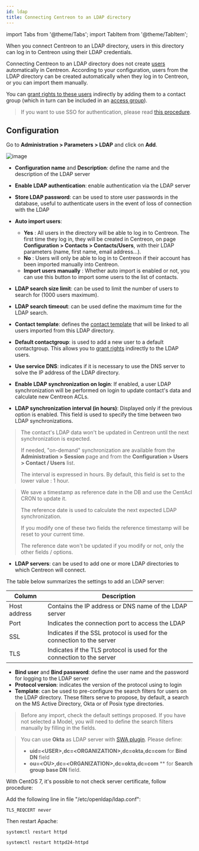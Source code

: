 ```yaml
---
id: ldap
title: Connecting Centreon to an LDAP directory
---
```

import Tabs from '@theme/Tabs';
import TabItem from '@theme/TabItem';


When you connect Centreon to an LDAP directory, users in this directory can log in to Centreon using their LDAP credentials.

Connecting Centreon to an LDAP directory does not create [users](../../monitoring/basic-objects/contacts) automatically in Centreon. According to your configuration, users from the LDAP directory can be created automatically when they log in to Centreon, or you can import them manually.

You can [grant rights to these users](../access-control-lists) indirectly by adding them to a contact group (which in turn can be included in an [access group](../access-control-lists#creating-an-access-group)).

> If you want to use SSO for authentication, please read
> [this procedure](../../connect/sso).

## Configuration

Go to **Administration > Parameters > LDAP** and click on **Add**.

![image](../../assets/administration/parameters-ldap-add.png)

- **Configuration name** and **Description**: define the name and the
description of the LDAP server
- **Enable LDAP authentication**: enable authentication via the
LDAP server
- **Store LDAP password**: can be used to store user passwords in the
database, useful to authenticate users in the event of loss of connection
with the LDAP
- **Auto import users**:
    - **Yes** : All users in the directory will be able to log in to Centreon. The first time they log in, they will be created in Centreon, on page **Configuration > Contacts > Contacts/Users**, with their LDAP parameters (name, first name, email address...).
    - **No** : Users will only be able to log in to Centreon if their account has been imported manually into Centreon.
    - **Import users manually** : Whether auto import is enabled or not, you can use this button to import some users to the list of contacts.

- **LDAP search size limit**: can be used to limit the number of users to search for (1000 users maximum).
- **LDAP search timeout**: can be used define the maximum time for the
LDAP search.
- **Contact template**: defines the [contact template](../../monitoring/basic-objects/contacts-templates) that will be linked
to all users imported from this LDAP directory.
- **Default contactgroup**: is used to add a new user to
a default contactgroup. This allows you to [grant rights](../access-control-lists) indirectly to the LDAP users.
- **Use service DNS**: indicates if it is necessary to use the DNS server
to solve the IP address of the LDAP directory.
- **Enable LDAP synchronization on login**: If enabled, a user LDAP
synchronization will be performed on login to update contact's data and
calculate new Centreon ACLs.
- **LDAP synchronization interval (in hours)**: Displayed only if the previous
option is enabled. This field is used to specify the time between two LDAP
synchronizations.

> The contact's LDAP data won't be updated in Centreon until the next
> synchronization is expected.
>
> If needed, "on-demand" synchronization are
> available from the **Administration > Session** page and from the
> **Configuration > Users > Contact / Users** list.
>
> The interval is expressed in hours. By default, this field is set to the lower
> value : 1 hour.

> We save a timestamp as reference date in the DB and use the CentAcl CRON to
> update it.
>
> The reference date is used to calculate the next expected LDAP synchronization.
>
> If you modify one of these two fields the reference timestamp will be reset to
> your current time.
>
> The reference date won't be updated if you modify or not, only the other fields
> / options.

- **LDAP servers**: can be used to add one or more LDAP directories to
which Centreon will connect.

The table below summarizes the settings to add an LDAP server:

| Column       | Description                                                            |
| ------------ | ---------------------------------------------------------------------- |
| Host address | Contains the IP address or DNS name of the LDAP server                 |
| Port         | Indicates the connection port to access the LDAP                       |
| SSL          | Indicates if the SSL protocol is used for the connection to the server |
| TLS          | Indicates if the TLS protocol is used for the connection to the server |

- **Bind user** and **Bind password**: define the user name and the
password for logging to the LDAP server
- **Protocol version**: indicates the version of the protocol using to
login
- **Template**: can be used to pre-configure the search filters for users
on the LDAP directory. These filters serve to propose, by default, a search
on the MS Active Directory, Okta or of Posix type directories.

> Before any import, check the default settings proposed. If you have not selected
> a Model, you will need to define the search filters manually by filling in the
> fields.

> You can use **Okta** as LDAP server with [SWA
> plugin](https://help.okta.com/en/prod/Content/Topics/Apps/Apps_Configure_Template_App.htm).
> Please define:
>
> - **uid=<USER\>,dc=<ORGANIZATION\>,dc=okta,dc=com** for **Bind DN** field
> - **ou=<OU\>,dc=<ORGANIZATION\>,dc=okta,dc=com** \*\* for **Search group
> base DN** field.

With CentOS 7, it's possible to not check server certificate, follow procedure:

Add the following line in file "/etc/openldap/ldap.conf":

```shell
TLS_REQCERT never
```

Then restart Apache:

<Tabs groupId="sync">
<TabItem value="RHEL / CentOS / Oracle Linux 8" label="RHEL / CentOS / Oracle Linux 8">

```shell
systemctl restart httpd
```

</TabItem>
<TabItem value="CentOS 7" label="CentOS 7">

```shell
systemctl restart httpd24-httpd
```

</TabItem>
</Tabs>
